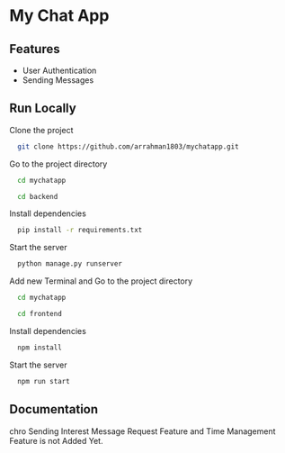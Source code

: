 
# My Chat App



## Features

- User Authentication
- Sending Messages


## Run Locally

Clone the project

```bash
  git clone https://github.com/arrahman1803/mychatapp.git
```

Go to the project directory

```bash
  cd mychatapp
```

```bash
  cd backend
```

Install dependencies

```bash
  pip install -r requirements.txt
```

Start the server

```bash
  python manage.py runserver
```

Add new Terminal and Go to the project directory

```bash
  cd mychatapp
```

```bash
  cd frontend
```

Install dependencies

```bash
  npm install
```


Start the server

```bash
  npm run start
```

## Documentation
chro
Sending Interest Message Request Feature and Time Management Feature is not Added Yet.